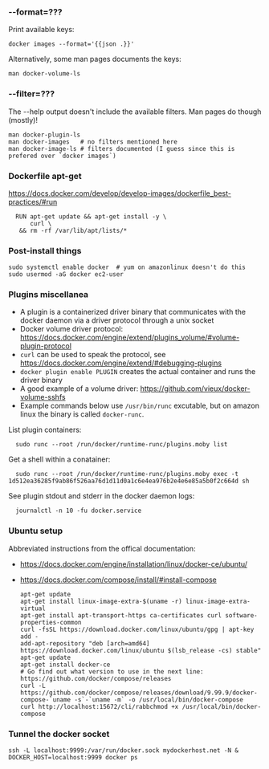 ### --format=???

Print available keys:

    docker images --format='{{json .}}'
    
Alternatively, some man pages documents the keys:

    man docker-volume-ls

### --filter=???

The --help output doesn't include the available filters. Man pages do though (mostly)!

    man docker-plugin-ls
    man docker-images   # no filters mentioned here
    man docker-image-ls # filters documented (I guess since this is prefered over `docker images`) 

### Dockerfile apt-get

https://docs.docker.com/develop/develop-images/dockerfile_best-practices/#run

      RUN apt-get update && apt-get install -y \
          curl \
       && rm -rf /var/lib/apt/lists/*

### Post-install things

    sudo systemctl enable docker  # yum on amazonlinux doesn't do this
    sudo usermod -aG docker ec2-user

### Plugins miscellanea

* A plugin is a containerized driver binary that communicates with the docker daemon via a driver protocol through a unix socket
* Docker volume driver protocol: https://docs.docker.com/engine/extend/plugins_volume/#volume-plugin-protocol
* `curl` can be used to speak the protocol, see https://docs.docker.com/engine/extend/#debugging-plugins
* `docker plugin enable PLUGIN` creates the actual container and runs the driver binary
* A good example of a volume driver: https://github.com/vieux/docker-volume-sshfs
* Example commands below use `/usr/bin/runc` excutable, but on amazon linux the binary is called `docker-runc`.

List plugin containers:

      sudo runc --root /run/docker/runtime-runc/plugins.moby list

Get a shell within a conatainer:

      sudo runc --root /run/docker/runtime-runc/plugins.moby exec -t 1d512ea36285f9ab86f526aa76d1d11d0a1c6e4ea976b2e4e6e85a5b0f2c664d sh

See plugin stdout and stderr in the docker daemon logs:

      journalctl -n 10 -fu docker.service

### Ubuntu setup

Abbreviated instructions from the offical documentation:

- https://docs.docker.com/engine/installation/linux/docker-ce/ubuntu/
- https://docs.docker.com/compose/install/#install-compose

      apt-get update
      apt-get install linux-image-extra-$(uname -r) linux-image-extra-virtual
      apt-get install apt-transport-https ca-certificates curl software-properties-common
      curl -fsSL https://download.docker.com/linux/ubuntu/gpg | apt-key add -
      add-apt-repository "deb [arch=amd64] https://download.docker.com/linux/ubuntu $(lsb_release -cs) stable"
      apt-get update
      apt-get install docker-ce
      # Go find out what version to use in the next line: https://github.com/docker/compose/releases
      curl -L https://github.com/docker/compose/releases/download/9.99.9/docker-compose-`uname -s`-`uname -m` -o /usr/local/bin/docker-compose
      curl http://localhost:15672/cli/rabbchmod +x /usr/local/bin/docker-compose

### Tunnel the docker socket

    ssh -L localhost:9999:/var/run/docker.sock mydockerhost.net -N &
    DOCKER_HOST=localhost:9999 docker ps
